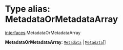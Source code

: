 # Type alias: MetadataOrMetadataArray

[interfaces](/en/auto-docs/free-layout-editor/modules/interfaces.md).MetadataOrMetadataArray

**MetadataOrMetadataArray**: [`Metadata`](/en/auto-docs/free-layout-editor/interfaces/interfaces.Metadata.md) | [`Metadata`](/en/auto-docs/free-layout-editor/interfaces/interfaces.Metadata.md)\[]
